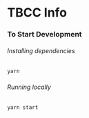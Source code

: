 # TBCC Info

### To Start Development

###### Installing dependencies
```bash
yarn
```

###### Running locally
```bash
yarn start
```
